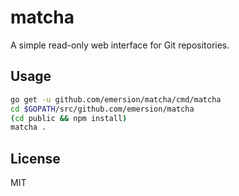 # matcha

A simple read-only web interface for Git repositories.

## Usage

```sh
go get -u github.com/emersion/matcha/cmd/matcha
cd $GOPATH/src/github.com/emersion/matcha
(cd public && npm install)
matcha .
```

## License

MIT
